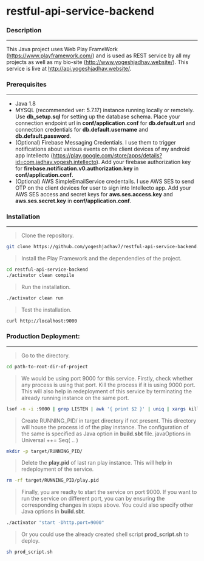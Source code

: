 # restful-api-service-backend

### Description
----
This Java project uses Web Play FrameWork (https://www.playframework.com/) and is used as REST service by all my projects as well as my bio-site (http://www.yogeshjadhav.website/). This service is live at http://api.yogeshjadhav.website/.

### Prerequisites
----
- Java 1.8
- MYSQL (recommended ver: 5.7.17) instance running locally or remotely. Use **db_setup.sql** for setting up the database schema. Place your connection endpoint url in **conf/application.conf** for **db.default.url** and connection credentials for **db.default.username** and **db.default.password**.
- (Optional) Firebase Messaging Credentials. I use them to trigger notifications about various events on the client devices of my android app Intellecto (https://play.google.com/store/apps/details?id=com.jadhav.yogesh.intellecto). Add your firebase authorization key for **firebase.notification.v0.authorization.key** in **conf/application.conf**.
- (Optional) AWS SimpleEmailService credentails. I use AWS SES to send OTP on the client devices for user to sign into Intellecto app. Add your AWS SES access and secret keys for **aws.ses.access.key** and **aws.ses.secret.key** in **conf/application.conf**.

### Installation
----
> Clone the repository.

``` sh
git clone https://github.com/yogeshjadhav7/restful-api-service-backend.git
```

> Install the Play Framework and the dependendies of the project.
``` sh
cd restful-api-service-backend
./activator clean compile
```

> Run the installation.
``` sh
./activator clean run
```

> Test the installation.
``` sh
curl http://localhost:9000
```

### Production Deployment:
----
> Go to the directory.
``` sh
cd path-to-root-dir-of-project
```
> We would be using port 9000 for this service. Firstly, check whether any process is using that port. Kill the process if it is using 9000 port. This will also help in redeployment of this service by terminating the already running instance on the same port.
``` sh
lsof -n -i :9000 | grep LISTEN | awk '{ print $2 }' | uniq | xargs kill -9
```

> Create RUNNING_PID/ in target directory if not present. This directory will house the process id of the play instance. The configuration of the same is specified as Java option in **build.sbt** file. 
javaOptions in Universal ++= Seq(
..
)
``` sh
mkdir -p target/RUNNING_PID/
```

> Delete the **play.pid** of last ran play instance. This will help in redeployment of the service.
``` sh
rm -rf target/RUNNING_PID/play.pid
```

> Finally, you are readty to start the service on port 9000. If you want to run the service on different port, you can by ensuring the corresponding changes in steps above. You could also specify other Java options in **build.sbt**.
``` sh
./activator "start -Dhttp.port=9000"
```

> Or you could use the already created shell script **prod_script.sh** to deploy.
``` sh 
sh prod_script.sh
```